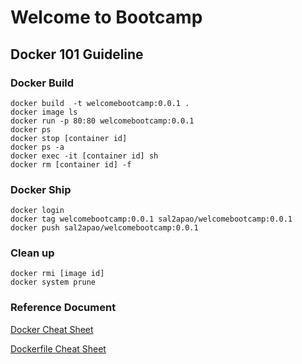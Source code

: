 # Welcome to Bootcamp
## Docker 101 Guideline
### Docker Build
```
docker build  -t welcomebootcamp:0.0.1 .
docker image ls
docker run -p 80:80 welcomebootcamp:0.0.1
docker ps
docker stop [container id]
docker ps -a
docker exec -it [container id] sh
docker rm [container id] -f
```
### Docker Ship
```
docker login
docker tag welcomebootcamp:0.0.1 sal2apao/welcomebootcamp:0.0.1
docker push sal2apao/welcomebootcamp:0.0.1
```

### Clean up
```
docker rmi [image id]
docker system prune 
```

### Reference Document
[Docker Cheat Sheet](https://www.docker.com/sites/default/files/d8/2019-09/docker-cheat-sheet.pdf)

[Dockerfile Cheat Sheet](https://kapeli.com/cheat_sheets/Dockerfile.docset/Contents/Resources/Documents/index)